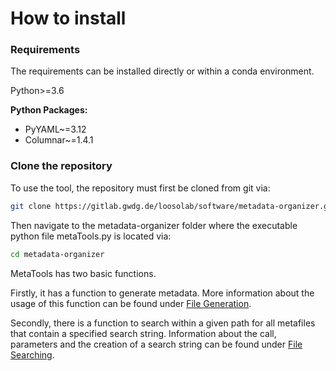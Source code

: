 # How to install

### Requirements

The requirements can be installed directly or within a conda environment.

Python>=3.6

__Python Packages:__

- PyYAML~=3.12
- Columnar~=1.4.1

### Clone the repository

To use the tool, the repository must first be cloned from git via:

```bash
git clone https://gitlab.gwdg.de/loosolab/software/metadata-organizer.git
```

Then navigate to the metadata-organizer folder where the executable python file metaTools.py is located via:

```bash
cd metadata-organizer
```

MetaTools has two basic functions.

Firstly, it has a function to generate metadata. More information about the usage of this function can be found under [File Generation](generate.md).

Secondly, there is a function to search within a given path for all metafiles that contain a specified search string. Information about the call, parameters and the creation of a search string can be found under [File Searching](search.md).
